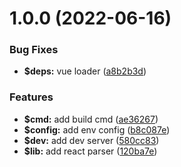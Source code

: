 # 1.0.0 (2022-06-16)


### Bug Fixes

* **$deps:** vue loader ([a8b2b3d](https://github.com/fe6/biu/commit/a8b2b3df7db5cbe5016074aa0789633d2322740b))


### Features

* **$cmd:** add build cmd ([ae36267](https://github.com/fe6/biu/commit/ae362674938e8127ce78b1a3999eb3c9955afc60))
* **$config:** add env config ([b8c087e](https://github.com/fe6/biu/commit/b8c087e28619c89012031b8b15c42e47a19f9eb3))
* **$dev:** add dev server ([580cc83](https://github.com/fe6/biu/commit/580cc831170a9a6c2df50d88801444a10bc59978))
* **$lib:** add react parser ([120ba7e](https://github.com/fe6/biu/commit/120ba7e8372359d0056a4cb4c6693a59d6e5ba9f))



